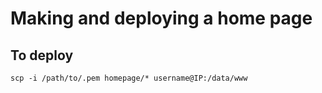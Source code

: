 # Making and deploying a home page

## To deploy
```
scp -i /path/to/.pem homepage/* username@IP:/data/www
```

